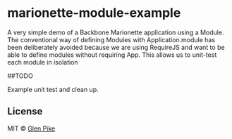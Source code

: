 marionette-module-example
============

A very simple demo of a Backbone Marionette application
using a Module.
The conventional way of defining Modules with Application.module has been deliberately
avoided because we are using RequireJS and want to be able to define modules
without requiring App.
This allows us to unit-test each module in isolation

##TODO

Example unit test and clean up.

## License

MIT © [Glen Pike](http://glenpike.co.uk)
